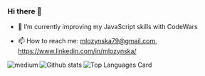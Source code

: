 ### Hi there 👋

<!-- - 🔭 I’m currently working on ... -->
- 🌱 I’m currently improving my JavaScript skills with CodeWars
<!-- - 👯 I’m looking to collaborate on ... -->
<!-- - 🤔 I’m looking for help with ... -->
<!-- - 💬 Ask me about ... -->
- 📫 How to reach me: mlozynska79@gmail.com, https://www.linkedin.com/in/mlozynska/
<!-- - 😄 Pronouns: ... -->
<!-- - ⚡ Fun fact: ... -->

[blog]: https://eresh-zealous.medium.com/
[<img align="left" alt="medium" src="https://img.shields.io/badge/medium-%2312100E.svg?&style=for-the-badge&logo=medium&logoColor=white" />][blog]

![Github stats](https://github-readme-stats.vercel.app/api?username=mlozynska&theme=nightowl&show_icons=true&count_private=true)
![Top Languages Card](https://github-readme-stats.vercel.app/api/top-langs/?username=shinokada&layout=compact&theme=nightowl&hide=PHP,Shell,TeX,jupyter%20notebook,vim%20script)
